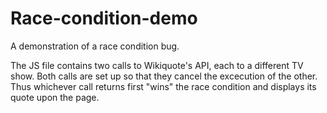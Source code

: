 # Race-condition-demo

A demonstration of a race condition bug.

The JS file contains two calls to Wikiquote's API, each to a different TV show. Both calls are set up so that they cancel the excecution of the other. Thus whichever call returns first "wins" the race condition and displays its quote upon the page.
